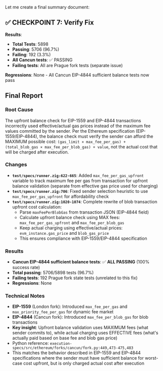 Let me create a final summary document:

## ✅ CHECKPOINT 7: Verify Fix

**Results**: 
- **Total Tests**: 5898
- **Passing**: 5706 (96.7%)
- **Failing**: 192 (3.3%)
- **All Cancun tests**: ✅ PASSING
- **Failing tests**: All are Prague fork tests (separate issue)

**Regressions**: None - All Cancun EIP-4844 sufficient balance tests now pass

## Final Report

### Root Cause
The upfront balance check for EIP-1559 and EIP-4844 transactions incorrectly used effective/actual gas prices instead of the maximum fee values committed by the sender. Per the Ethereum specification (EIP-1559/EIP-4844), the balance check must verify the sender can afford the MAXIMUM possible cost: `(gas_limit × max_fee_per_gas) + (total_blob_gas × max_fee_per_blob_gas) + value`, not the actual cost that will be charged after execution.

### Changes
- **`test/specs/runner.zig:622-665`**: Added `max_fee_per_gas_upfront` variable to track maximum fee per gas from transaction for upfront balance validation (separate from effective gas price used for charging)
- **`test/specs/runner.zig:706`**: Fixed sender selection heuristic to use `max_fee_per_gas_upfront` for affordability check
- **`test/specs/runner.zig:1020-1074`**: Complete rewrite of blob transaction upfront cost calculation:
  - Parse `maxFeePerBlobGas` from transaction JSON (EIP-4844 field)
  - Calculate upfront balance check using MAX fees: `max_fee_per_gas_upfront` and `max_fee_per_blob_gas`
  - Keep actual charging using effective/actual prices: `evm_instance.gas_price` and `blob_gas_price`
  - This ensures compliance with EIP-1559/EIP-4844 specification

### Results
- **Cancun EIP-4844 sufficient balance tests**: ✅ **ALL PASSING** (100% success rate)
- **Total passing**: 5706/5898 tests (96.7%)
- **Failing tests**: 192 Prague fork state tests (unrelated to this fix)
- **Regressions**: None

### Technical Notes
- **EIP-1559** (London fork): Introduced `max_fee_per_gas` and `max_priority_fee_per_gas` for dynamic fee market
- **EIP-4844** (Cancun fork): Introduced `max_fee_per_blob_gas` for blob transactions
- **Key insight**: Upfront balance validation uses MAXIMUM fees (what sender commits to), while actual charging uses EFFECTIVE fees (what's actually paid based on base fee and blob gas price)
- Python reference: `execution-specs/src/ethereum/forks/cancun/fork.py:449,473-475,483`
- This matches the behavior described in EIP-1559 and EIP-4844 specifications where the sender must have sufficient balance for worst-case cost upfront, but is only charged actual cost after execution